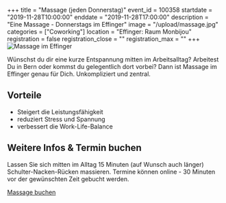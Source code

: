 +++
title = "Massage (jeden Donnerstag)"
event_id = 100358
startdate = "2019-11-28T10:00:00"
enddate = "2019-11-28T17:00:00"
description = "Eine Massage - Donnerstags im Effinger"
image = "/upload/massage.jpg"
categories = ["Coworking"]
location = "Effinger: Raum Monbijou"
registration = false
registration_close = ""
registration_max = ""
+++
![Massage im Effinger](/upload/massage.jpg)

<div class="lead">
Wünschst du dir eine kurze Entspannung mitten im Arbeitsalltag? Arbeitest Du in Bern oder kommst du gelegentlich dort vorbei? Dann ist Massage im Effinger genau für Dich. Unkompliziert und zentral.
</div>

## Vorteile 

* Steigert die Leistungsfähigkeit
* reduziert Stress und Spannung 
* verbessert die Work-Life-Balance


## Weitere Infos & Termin buchen

Lassen Sie sich mitten im Alltag 15 Minuten (auf Wunsch auch länger) Schulter-Nacken-Rücken massieren.
Termine können online - 30 Minuten vor der gewünschten Zeit gebucht werden.

<a target="_blank" href="https://3-bewegt.youcanbook.me" class="btn btn-mod btn-border btn-round btn-medium">Massage buchen</a>
